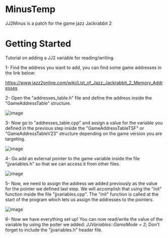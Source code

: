 # MinusTemp
JJ2Minus is a patch for the game jazz Jackrabbit 2


# Getting Started
Tutorial on adding a JJ2 variable for reading/writing.

1- Find the address you want to add, you can find some game addresses in the link below:

https://www.jazz2online.com/wiki/List_of_Jazz_Jackrabbit_2_Memory_Addresses

2- Open the "addresses_table.h" file and define the address inside the "GameAddressTable" structure.

![image](https://github.com/Mustafa1177/MinusTemp/assets/88726201/e2598f9f-e3a6-452d-9a14-f84fbc82fa82)

3- Now go to "addresses_table.cpp" and assign a value for the variable you defined in the previous step inside the "GameAddressTableTSF" or "GameAddressTableV23" structure depending on the game version you are targeting.

![image](https://github.com/Mustafa1177/MinusTemp/assets/88726201/ea58eae9-e2e1-4f66-a033-90a8314afe1d)

4- Go add an external pointer to the game variable inside the file "jjvariables.h" so that we can access it from other files.

![image](https://github.com/Mustafa1177/MinusTemp/assets/88726201/73279272-8cb0-4945-b4aa-60e8f5c75e54)

5- Now, we need to assign the address we added previously as the value for the pointer we defined last step. We will accomplish that using the "init" function inside the file "jjvariables.cpp". The "init" function is called at the start of the program which lets us assign the addresses to the pointers.

![image](https://github.com/Mustafa1177/MinusTemp/assets/88726201/b30a23e6-1ad0-4f2b-bd97-f7eea987eb95)

6- Now we have everything set up! You can now read/write the value of the variable by using the poiter we added:
*JJVariables::GameMode = 2;*
Don't forget to include the "jjvariables.h" header file.


